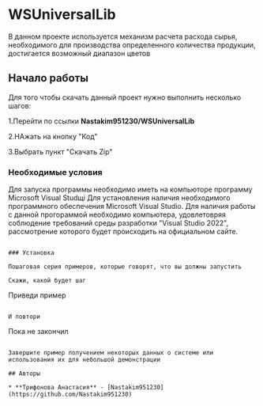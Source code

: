 # WSUniversalLib

В данном проекте используется механизм расчета расхода сырья, необходимого для производства определенного количества продукции, достигается возможный диапазон цветов
## Начало работы

Для того чтобы скачать данный проект нужно выполнить несколько шагов:

1.Перейти по ссылки **Nastakim951230/WSUniversalLib**

2.НАжать на кнопку "Код"

3.Выбрать пункт "Скачать Zip"
### Необходимые условия

Для запуска программы необходимо иметь на компьюторе программу Microsoft Visual Studщi
Для установления наличия необходимого программного обеспечения Microsoft Visual Studio. Для наличия работы с данной прогораммой необходимо компьютера, удовлетовряя соблюдение требований среды разработки "Visual Studio 2022", рассмотрение которого будет происходить на официальном сайте.
```

### Установка

Пошаговая серия примеров, которые говорят, что вы должны запустить

Скажи, какой будет шаг

```
Приведи пример
```

И повтори

```
Пока не закончил
```

Завершите пример получением некоторых данных о системе или использования их для небольшой демонстрации

## Авторы

* **Трифонова Анастасия** - [Nastakim951230](https://github.com/Nastakim951230)



